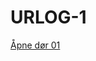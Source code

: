 # URLOG-1

<!--
git add . && git commit -m URLOG && git pull --rebase && git push

mblog create
(gå helt ut av Code for å publisere)
-->

[Åpne dør 01](https://www.my90stv.com/)
